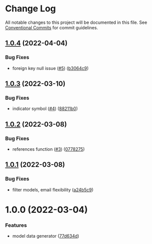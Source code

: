 # Change Log

All notable changes to this project will be documented in this file.
See [Conventional Commits](https://conventionalcommits.org) for commit guidelines.

## [1.0.4](https://github.com/twentyfourg/developer-sdk/compare/@twentyfourg-developer-sdk/model-data-generator@1.0.3...@twentyfourg-developer-sdk/model-data-generator@1.0.4) (2022-04-04)


### Bug Fixes

* foreign key null issue ([#5](https://github.com/twentyfourg/developer-sdk/issues/5)) ([b3064c9](https://github.com/twentyfourg/developer-sdk/commit/b3064c93badd66b85351294af8c0cdd454e8dc07))





## [1.0.3](https://github.com/twentyfourg/developer-sdk/compare/@twentyfourg-developer-sdk/model-data-generator@1.0.2...@twentyfourg-developer-sdk/model-data-generator@1.0.3) (2022-03-10)


### Bug Fixes

* indicator symbol ([#4](https://github.com/twentyfourg/developer-sdk/issues/4)) ([88211b0](https://github.com/twentyfourg/developer-sdk/commit/88211b0addc3787bec8cd48d5e26ab10fcc2d875))





## [1.0.2](https://github.com/twentyfourg/developer-sdk/compare/@twentyfourg-developer-sdk/model-data-generator@1.0.1...@twentyfourg-developer-sdk/model-data-generator@1.0.2) (2022-03-08)


### Bug Fixes

* references function ([#3](https://github.com/twentyfourg/developer-sdk/issues/3)) ([0778275](https://github.com/twentyfourg/developer-sdk/commit/07782758fe8412090d4b0b1670f94464c4903359))





## [1.0.1](https://github.com/twentyfourg/developer-sdk/compare/@twentyfourg-developer-sdk/model-data-generator@1.0.0...@twentyfourg-developer-sdk/model-data-generator@1.0.1) (2022-03-08)


### Bug Fixes

* filter models, email flexibility ([a24b5c9](https://github.com/twentyfourg/developer-sdk/commit/a24b5c9ac848c2ab941cb85d27d5db4458a8d382))





# 1.0.0 (2022-03-04)


### Features

* model data generator ([77d634d](https://github.com/twentyfourg/developer-sdk/commit/77d634d8b8f32156b586a9d1dcee592fee89396c))
